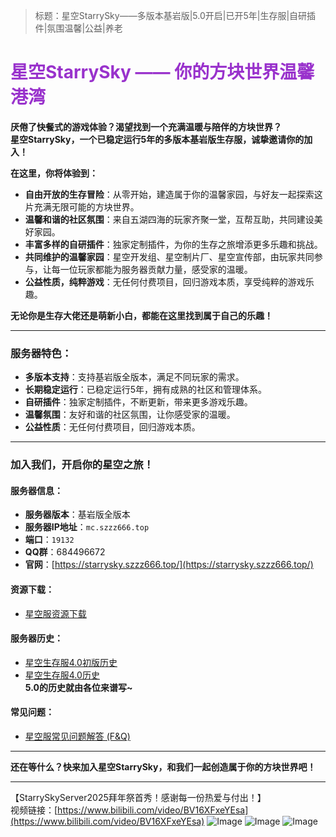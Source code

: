 > 标题：星空StarrySky——多版本基岩版|5.0开启|已开5年|生存服|自研插件|氛围温馨|公益|养老

# <span style="color: #9932cc;">星空StarrySky —— 你的方块世界温馨港湾</span>

**厌倦了快餐式的游戏体验？渴望找到一个充满温暖与陪伴的方块世界？**  
**星空StarrySky，一个已稳定运行5年的多版本基岩版生存服，诚挚邀请你的加入！**

**在这里，你将体验到：**
- **自由开放的生存冒险**：从零开始，建造属于你的温馨家园，与好友一起探索这片充满无限可能的方块世界。
- **温馨和谐的社区氛围**：来自五湖四海的玩家齐聚一堂，互帮互助，共同建设美好家园。
- **丰富多样的自研插件**：独家定制插件，为你的生存之旅增添更多乐趣和挑战。
- **共同维护的温馨家园**：星空开发组、星空制片厂、星空宣传部，由玩家共同参与，让每一位玩家都能为服务器贡献力量，感受家的温暖。
- **公益性质，纯粹游戏**：无任何付费项目，回归游戏本质，享受纯粹的游戏乐趣。

**无论你是生存大佬还是萌新小白，都能在这里找到属于自己的乐趣！**

---

### 服务器特色：
- **多版本支持**：支持基岩版全版本，满足不同玩家的需求。
- **长期稳定运行**：已稳定运行5年，拥有成熟的社区和管理体系。
- **自研插件**：独家定制插件，不断更新，带来更多游戏乐趣。
- **温馨氛围**：友好和谐的社区氛围，让你感受家的温暖。
- **公益性质**：无任何付费项目，回归游戏本质。

---

### 加入我们，开启你的星空之旅！

#### 服务器信息：
- **服务器版本**：基岩版全版本  
- **服务器IP地址**：`mc.szzz666.top`  
- **端口**：`19132`  
- **QQ群**：684496672  
- **官网**：[https://starrysky.szzz666.top/](https://starrysky.szzz666.top/)

#### 资源下载：
- [星空服资源下载](https://blogs.szzz666.top/post/xing-kong-fu-zi-yuan-xia-zai.html)  
#### 服务器历史：
- [星空生存服4.0初版历史](https://blogs.szzz666.top/post/xing-kong-sheng-cun-fu-4.0-chu-ban-li-shi.html)  
- [星空生存服4.0历史](https://blogs.szzz666.top/post/xing-kong-sheng-cun-fu-4.0-li-shi.html)  
**5.0的历史就由各位来谱写~**

#### 常见问题：
- [星空服常见问题解答 (F&Q)](https://blogs.szzz666.top/post/xing-kong-fu-chang-jian-wen-ti-jie-da-%20%28F%26Q%29.html)

---

**还在等什么？快来加入星空StarrySky，和我们一起创造属于你的方块世界吧！**

---

【StarrySkyServer2025拜年祭首秀！感谢每一份热爱与付出！】  
视频链接：[https://www.bilibili.com/video/BV16XFxeYEsa](https://www.bilibili.com/video/BV16XFxeYEsa)
![Image](https://github.com/user-attachments/assets/6bc4c5a7-051d-4ad2-8875-25c930dbcc86)
![Image](https://github.com/user-attachments/assets/424ba750-9266-440c-b6ed-b42d55b59f3c)
![Image](https://github.com/user-attachments/assets/7167b89f-c878-4e80-bc8e-25cd4a360eaf)